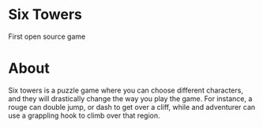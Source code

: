 # Six Towers
First open source game

# About
Six towers is a puzzle game where you can choose different characters, and they will drastically change the way you play the game. For instance, a rouge can double jump, or dash to get over a cliff, while and adventurer can use a grappling hook to climb over that region.
